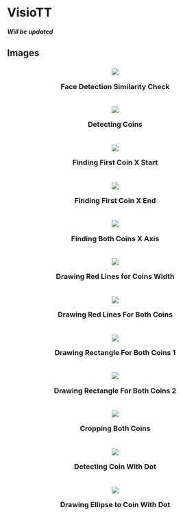 # VisioTT

***Will be updated***

## Images

<h3 align=center>

<img src="images/0-FaceDetectionSimilarity.png">

Face Detection Similarity Check

<br>

<img src="images/1-DetectingCoins.png">

Detecting Coins

<br>

<img src="images/2-FindingFirstCoinXStart.png">

Finding First Coin X Start

<br>

<img src="images/3-FindingFirstCoinXEnd.png">

Finding First Coin X End

<br>

<img src="images/4-FindingBothCoinsXAxis.png">

Finding Both Coins X Axis

<br>

<img src="images/5-DrawingRedLinesForCoinsWidth.png">

Drawing Red Lines for Coins Width

<br>

<img src="images/6-DrawingRedLineForBothCoins.png">

Drawing Red Lines For Both Coins

<br>

<img src="images/7.1-DrawingRectangleForBothCoins.png">

Drawing Rectangle For Both Coins 1

<br>

<img src="images/7.2-DrawingRectangleForBothCoins.png">

Drawing Rectangle For Both Coins 2

<br>

<img src="images/8-CroppingBothCoins.png">

Cropping Both Coins

<br>

<img src="images/9-DetectingCoinWithDot.png">

Detecting Coin With Dot

<br>

<img src="images/10-DrawingEllipse.png">

Drawing Ellipse to Coin With Dot

<br>

</h3>